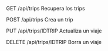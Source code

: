 GET /api/trips
Recupera los trips

POST /api/trips
Crea un trip

PUT /api/trips/IDTRIP
Actualiza un viaje

DELETE /api/trips/IDTRIP
Borra un viaje
